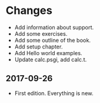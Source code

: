 # Changes

* Add information about support.
* Add some exercises.
* Add some outline of the book.
* Add setup chapter.
* Add Hello world examples.
* Update calc.psgi, add calc.t.

## 2017-09-26

* First edition. Everything is new.

